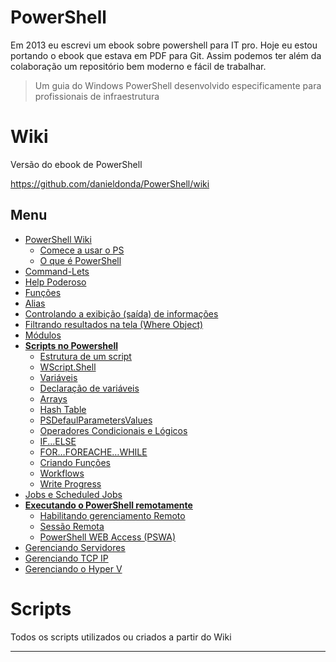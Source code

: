 # PowerShell

Em 2013 eu escrevi um ebook sobre powershell para IT pro. Hoje eu estou portando o ebook que estava em PDF para Git. Assim podemos ter além da colaboração um repositório bem moderno e fácil de trabalhar.

> Um guia do Windows PowerShell desenvolvido especificamente para profissionais de infraestrutura

# Wiki
Versão do ebook de PowerShell 

https://github.com/danieldonda/PowerShell/wiki

## Menu

* [PowerShell Wiki](https://github.com/danieldonda/PowerShell/wiki)
  * [Comece a usar o PS](https://github.com/danieldonda/PowerShell/wiki/Comece-a-usar-o-PowerShell)
  * [O que é PowerShell](https://github.com/danieldonda/PowerShell/wiki/O-que-%C3%A9-PowerShell--%3F)
* [Command-Lets](https://github.com/danieldonda/PowerShell/wiki/Command-Lets)
* [Help Poderoso](https://github.com/danieldonda/PowerShell/wiki/Help-Poderoso)
* [Funções](https://github.com/danieldonda/PowerShell/wiki/Fun%C3%A7%C3%B5es)
* [Alias](https://github.com/danieldonda/PowerShell/wiki/Alias)
* [Controlando a exibição (saída) de informações](https://github.com/danieldonda/PowerShell/wiki/Controlando-a-exibi%C3%A7%C3%A3o-(sa%C3%ADda)-de-informa%C3%A7%C3%B5es)
* [Filtrando resultados na tela (Where Object)](https://github.com/danieldonda/PowerShell/wiki/Filtrando-resultados-na-tela-(Where-Object))
* [Módulos](https://github.com/danieldonda/PowerShell/wiki/M%C3%B3dulos)
* **[Scripts no Powershell](https://github.com/danieldonda/PowerShell/wiki/Scripts-no-PoweShell)**
  * [Estrutura de um script](https://github.com/danieldonda/PowerShell/wiki/Estrutura-de-um-script)
  * [WScript.Shell](https://github.com/danieldonda/PowerShell/wiki/WScript.Shell)
  * [Variáveis](https://github.com/danieldonda/PowerShell/wiki/Vari%C3%A1veis)
  * [Declaração de variáveis](https://github.com/danieldonda/PowerShell/wiki/Declara%C3%A7%C3%A3o-de-vari%C3%A1veis)
  * [Arrays](https://github.com/danieldonda/PowerShell/wiki/Arrays)
  * [Hash Table](https://github.com/danieldonda/PowerShell/wiki/Hash-Table)
  * [PSDefaulParametersValues](https://github.com/danieldonda/PowerShell/wiki/PSDefaulParametersValues)
  * [Operadores Condicionais e Lógicos](https://github.com/danieldonda/PowerShell/wiki/Operadores-Condicionais-e-L%C3%B3gicos)
  * [IF...ELSE](https://github.com/danieldonda/PowerShell/wiki/IF...ELSE)
  * [FOR…FOREACHE…WHILE](https://github.com/danieldonda/PowerShell/wiki/FOR%E2%80%A6FOREACHE%E2%80%A6WHILE)
  * [Criando Funções](https://github.com/danieldonda/PowerShell/wiki/Criando-Fun%C3%A7%C3%B5es)
  * [Workflows](https://github.com/danieldonda/PowerShell/wiki/Workflows)
  * [Write Progress](https://github.com/danieldonda/PowerShell/wiki/Write-Progress)
* [Jobs e Scheduled Jobs](https://github.com/danieldonda/PowerShell/wiki/Jobs-e-Scheduled-Jobs)
* **[Executando o PowerShell remotamente](https://github.com/danieldonda/PowerShell/wiki/Executando-o-PowerShell-remotamente)**
  * [Habilitando gerenciamento Remoto](https://github.com/danieldonda/PowerShell/wiki/Habilitando-gerenciamento-Remoto)
  * [Sessão Remota](https://github.com/danieldonda/PowerShell/wiki/Sess%C3%A3o-Remota)
  * [PowerShell WEB Access (PSWA)](https://github.com/danieldonda/PowerShell/wiki/PowerShell-WEB-Access-(PSWA))
* [Gerenciando Servidores](https://github.com/danieldonda/PowerShell/wiki/Gerenciando-Servidores)
* [Gerenciando TCP IP](https://github.com/danieldonda/PowerShell/wiki/Gerenciando-TCP-IP)
* [Gerenciando o Hyper V](https://github.com/danieldonda/PowerShell/wiki/Gerenciando-o-Hyper-V)

# Scripts
Todos os scripts utilizados ou criados a partir do Wiki 

***
